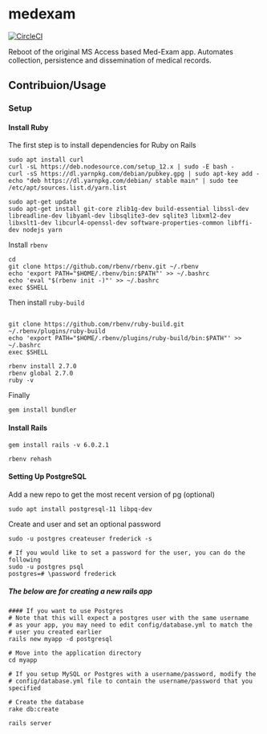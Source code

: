 # medexam

[![CircleCI](https://circleci.com/gh/nightcrawler-/medexam.svg?style=shield&circle-token=ecff0c5e48fd2accd06819b4af50adef4ac8146a)](https://circleci.com/gh/nightcrawler-/medexam)

Reboot of the original MS Access based Med-Exam app. Automates collection, persistence and dissemination of medical records.

## Contribuion/Usage

### Setup

#### Install Ruby

The first step is to install dependencies for Ruby on Rails

```
sudo apt install curl
curl -sL https://deb.nodesource.com/setup_12.x | sudo -E bash -
curl -sS https://dl.yarnpkg.com/debian/pubkey.gpg | sudo apt-key add -
echo "deb https://dl.yarnpkg.com/debian/ stable main" | sudo tee /etc/apt/sources.list.d/yarn.list

sudo apt-get update
sudo apt-get install git-core zlib1g-dev build-essential libssl-dev libreadline-dev libyaml-dev libsqlite3-dev sqlite3 libxml2-dev libxslt1-dev libcurl4-openssl-dev software-properties-common libffi-dev nodejs yarn
```
Install `rbenv`

```
cd
git clone https://github.com/rbenv/rbenv.git ~/.rbenv
echo 'export PATH="$HOME/.rbenv/bin:$PATH"' >> ~/.bashrc
echo 'eval "$(rbenv init -)"' >> ~/.bashrc
exec $SHELL
```
Then install `ruby-build`

```

git clone https://github.com/rbenv/ruby-build.git ~/.rbenv/plugins/ruby-build
echo 'export PATH="$HOME/.rbenv/plugins/ruby-build/bin:$PATH"' >> ~/.bashrc
exec $SHELL

rbenv install 2.7.0
rbenv global 2.7.0
ruby -v
```

Finally

```
gem install bundler
```

#### Install Rails

```
gem install rails -v 6.0.2.1

rbenv rehash
```

#### Setting Up PostgreSQL

Add a new repo to get the most recent version of pg (optional)

```
sudo apt install postgresql-11 libpq-dev
```
Create and user and set an optional password

```
sudo -u postgres createuser frederick -s

# If you would like to set a password for the user, you can do the following
sudo -u postgres psql
postgres=# \password frederick

```

##### The below are for creating a new rails app

```
#### If you want to use Postgres
# Note that this will expect a postgres user with the same username
# as your app, you may need to edit config/database.yml to match the
# user you created earlier
rails new myapp -d postgresql

# Move into the application directory
cd myapp

# If you setup MySQL or Postgres with a username/password, modify the
# config/database.yml file to contain the username/password that you specified

# Create the database
rake db:create

rails server
```
